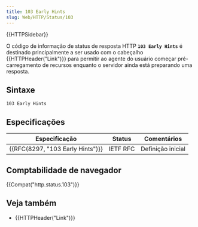 ```yaml
---
title: 103 Early Hints
slug: Web/HTTP/Status/103
---
```


{{HTTPSidebar}}

O código de informação de status de resposta HTTP **`103 Early Hints`** é destinado principalmente a ser usado com o cabeçalho {{HTTPHeader("Link")}} para permitir ao agente do usuário começar pré-carregamento de recursos enquanto o servidor ainda está preparando uma resposta.

## Sintaxe

```
103 Early Hints
```

## Especificações

| Especificação                                | Status   | Comentários       |
| -------------------------------------------- | -------- | ----------------- |
| {{RFC(8297, "103 Early Hints")}} | IETF RFC | Definição inicial |

## Comptabilidade de navegador

{{Compat("http.status.103")}}

## Veja também

- {{HTTPHeader("Link")}}
